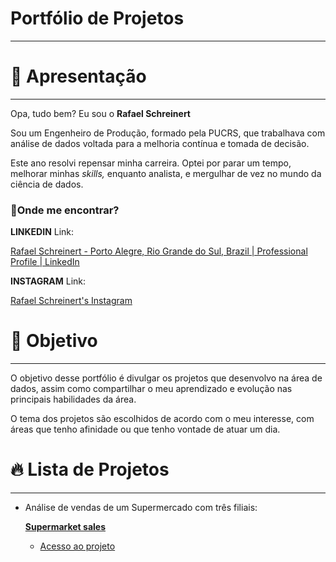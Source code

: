 # Portfólio de Projetos

---

# 📖 **Apresentação**

---

Opa, tudo bem? Eu sou o **Rafael Schreinert**

Sou um Engenheiro de Produção, formado pela PUCRS, que trabalhava com análise de dados voltada para a melhoria contínua e tomada de decisão.

Este ano resolvi repensar minha carreira. Optei por parar um tempo, melhorar minhas *skills,* enquanto analista, e mergulhar de vez no mundo da ciência de dados.

### **📍Onde me encontrar?**

**LINKEDIN** Link:

[Rafael Schreinert - Porto Alegre, Rio Grande do Sul, Brazil | Professional Profile | LinkedIn](https://www.linkedin.com/in/rafael-schreinert-b1a951163/)

**INSTAGRAM** Link: 

[Rafael Schreinert's Instagram](https://www.instagram.com/rafaschreinert/)

# **📌 Objetivo**

---

O objetivo desse portfólio é divulgar os projetos que desenvolvo na área de dados, assim como compartilhar o meu aprendizado e evolução nas principais habilidades da área.

O tema dos projetos são escolhidos de acordo com o meu interesse, com áreas que tenho afinidade ou que tenho vontade de atuar um dia.

# 🔥 Lista de Projetos

---

- Análise de vendas de um Supermercado com três filiais:
    
    [**Supermarket sales**](https://www.kaggle.com/aungpyaeap/supermarket-sales)
    
    - [Acesso ao projeto](https://github.com/Rafaschreinert/portfolio_rafael/tree/main/sales%20project)
